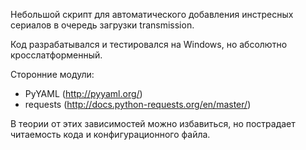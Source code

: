 Небольшой скрипт для автоматического добавления инстресных сериалов в очередь загрузки transmission.

Код разрабатывался и тестировался на Windows, но абсолютно кросслатформенный.

Сторонние модули:
 - PyYAML (http://pyyaml.org/)
 - requests (http://docs.python-requests.org/en/master/)

В теории от этих зависимостей можно избавиться, но пострадает читаемость кода и конфигурационного файла.
